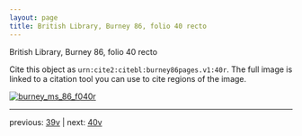 ```yaml
---
layout: page
title: British Library, Burney 86, folio 40 recto
---
```


British Library, Burney 86, folio 40 recto

Cite this object as `urn:cite2:citebl:burney86pages.v1:40r`.  The full image is linked to a citation tool you can use to cite regions of the image.

[![burney_ms_86_f040r](http://www.homermultitext.org/iipsrv?IIIF=/project/homer/pyramidal/deepzoom/citebl/burney86imgs/v1/burney_ms_86_f040r.tif/full/800,/0/default.jpg)](http://www.homermultitext.org/ict2/?urn=urn:cite2:citebl:burney86imgs.v1:burney_ms_86_f040r) 

---

previous:  [39v](../39v/) | next: [40v](../40v/)